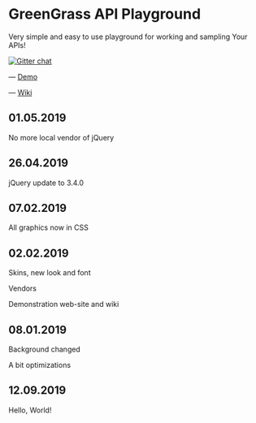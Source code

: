 # GreenGrass API Playground

Very simple and easy to use playground for working and sampling Your APIs!

[![Gitter chat](https://badges.gitter.im/gitterHQ/gitter.png)](https://gitter.im/yxinity-group/green-grass-api)

&mdash; [Demo](https://larin.name/software/green-grass-api "Demonstration")

&mdash; [Wiki](https://github.com/Yxine/GreenGrassAPI/wiki/About "Wiki")

## 01.05.2019

No more local vendor of jQuery

## 26.04.2019

jQuery update to 3.4.0

## 07.02.2019

All graphics now in CSS

## 02.02.2019

Skins, new look and font

Vendors

Demonstration web-site and wiki

## 08.01.2019

Background changed

A bit optimizations

## 12.09.2019

Hello, World!
